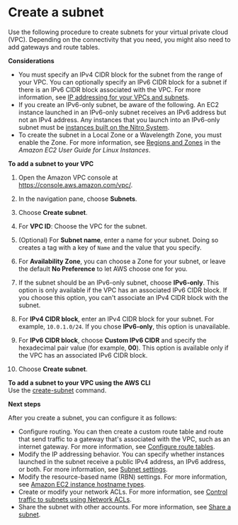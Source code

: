 # Create a subnet<a name="create-subnets"></a>

Use the following procedure to create subnets for your virtual private cloud \(VPC\)\. Depending on the connectivity that you need, you might also need to add gateways and route tables\.

**Considerations**
+ You must specify an IPv4 CIDR block for the subnet from the range of your VPC\. You can optionally specify an IPv6 CIDR block for a subnet if there is an IPv6 CIDR block associated with the VPC\. For more information, see [IP addressing for your VPCs and subnets](vpc-ip-addressing.md)\.
+ If you create an IPv6\-only subnet, be aware of the following\. An EC2 instance launched in an IPv6\-only subnet receives an IPv6 address but not an IPv4 address\. Any instances that you launch into an IPv6\-only subnet must be [instances built on the Nitro System](https://docs.aws.amazon.com/AWSEC2/latest/UserGuide/instance-types.html#ec2-nitro-instances)\.
+ To create the subnet in a Local Zone or a Wavelength Zone, you must enable the Zone\. For more information, see [Regions and Zones](https://docs.aws.amazon.com/AWSEC2/latest/UserGuide/using-regions-availability-zones.html) in the *Amazon EC2 User Guide for Linux Instances*\.

**To add a subnet to your VPC**

1. Open the Amazon VPC console at [https://console\.aws\.amazon\.com/vpc/](https://console.aws.amazon.com/vpc/)\.

1. In the navigation pane, choose **Subnets**\.

1. Choose **Create subnet**\.

1. For **VPC ID**: Choose the VPC for the subnet\.

1. \(Optional\) For **Subnet name**, enter a name for your subnet\. Doing so creates a tag with a key of `Name` and the value that you specify\.

1. For **Availability Zone**, you can choose a Zone for your subnet, or leave the default **No Preference** to let AWS choose one for you\.

1. If the subnet should be an IPv6\-only subnet, choose **IPv6\-only**\. This option is only available if the VPC has an associated IPv6 CIDR block\. If you choose this option, you can't associate an IPv4 CIDR block with the subnet\.

1. For **IPv4 CIDR block**, enter an IPv4 CIDR block for your subnet\. For example, `10.0.1.0/24`\. If you chose **IPv6\-only**, this option is unavailable\.

1. For **IPv6 CIDR block**, choose **Custom IPv6 CIDR** and specify the hexadecimal pair value \(for example, **00**\)\. This option is available only if the VPC has an associated IPv6 CIDR block\.

1. Choose **Create subnet**\.

**To add a subnet to your VPC using the AWS CLI**  
Use the [create\-subnet](https://docs.aws.amazon.com/cli/latest/reference/ec2/create-subnet.html) command\.

**Next steps**

After you create a subnet, you can configure it as follows:
+ Configure routing\. You can then create a custom route table and route that send traffic to a gateway that's associated with the VPC, such as an internet gateway\. For more information, see [Configure route tables](VPC_Route_Tables.md)\.
+ Modify the IP addressing behavior\. You can specify whether instances launched in the subnet receive a public IPv4 address, an IPv6 address, or both\. For more information, see [Subnet settings](configure-subnets.md#subnet-settings)\.
+ Modify the resource\-based name \(RBN\) settings\. For more information, see [Amazon EC2 instance hostname types](https://docs.aws.amazon.com/AWSEC2/latest/UserGuide/ec2-instance-naming.html#instance-naming-modify-instances)\.
+ Create or modify your network ACLs\. For more information, see [Control traffic to subnets using Network ACLs](vpc-network-acls.md)\.
+ Share the subnet with other accounts\. For more information, see [Share a subnet](vpc-sharing.md#vpc-sharing-share-subnet)\.